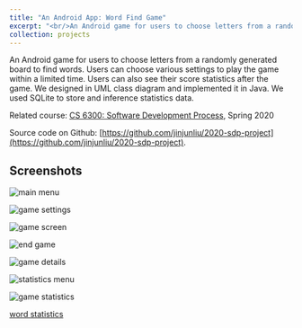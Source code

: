 ```yaml
---
title: "An Android App: Word Find Game"
excerpt: "<br/>An Android game for users to choose letters from a randomly generated board to find words.<img src='/figures/projects/2020-sdp/game_screen.png'>"
collection: projects
---
```


An Android game for users to choose letters from a randomly generated board to find words. Users can choose various settings to play the game within a limited time. Users can also see their score statistics after the game. We designed in UML class diagram and implemented it in Java. We used SQLite to store and inference statistics data.

Related course: [CS 6300: Software Development Process](https://omscs.gatech.edu/cs-6300-software-development-process), Spring 2020

Source code on Github: [https://github.com/jinjunliu/2020-sdp-project](https://github.com/jinjunliu/2020-sdp-project).

## Screenshots

![main menu](/figures/projects/2020-sdp/main_menu.png)

![game settings](/figures/projects/2020-sdp/game_settings.png)

![game screen](/figures/projects/2020-sdp/game_screen.png)

![end game](/figures/projects/2020-sdp/end_game.png)

![game details](/figures/projects/2020-sdp/game_details.png)

![statistics menu](/figures/projects/2020-sdp/statistics_menu.png)

![game statistics](/figures/projects/2020-sdp/game_statistics.png)

[word statistics](/figures/projects/2020-sdp/word_statistics.png)

